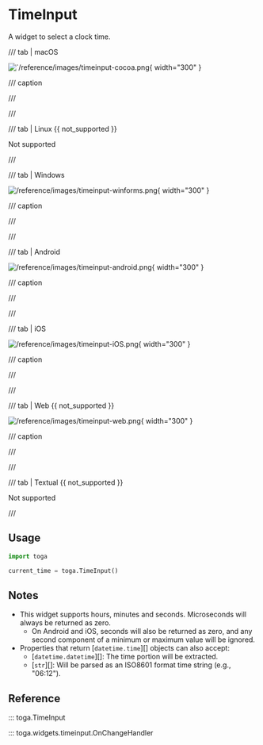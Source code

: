 # TimeInput

A widget to select a clock time.

/// tab | macOS

![`/reference/images/timeinput-cocoa.png](/reference/images/timeinput-cocoa.png){ width="300" }

/// caption

///

<!-- TODO: Update alt text -->

///

/// tab | Linux {{ not_supported }}

Not supported

///

/// tab | Windows

![/reference/images/timeinput-winforms.png](/reference/images/timeinput-winforms.png){ width="300" }

/// caption

///

<!-- TODO: Update alt text -->

///

/// tab | Android

![/reference/images/timeinput-android.png](/reference/images/timeinput-android.png){ width="300" }

/// caption

///

<!-- TODO: Update alt text -->

///

/// tab | iOS

![/reference/images/timeinput-iOS.png](/reference/images/timeinput-iOS.png){ width="300" }

/// caption

///

<!-- TODO: Update alt text -->

///

/// tab | Web {{ not_supported }}

![/reference/images/timeinput-web.png](/reference/images/timeinput-web.png){ width="300" }

/// caption

///

<!-- TODO: Update alt text -->

///

/// tab | Textual {{ not_supported }}

Not supported

///

## Usage

```python
import toga

current_time = toga.TimeInput()
```

## Notes

- This widget supports hours, minutes and seconds. Microseconds will
  always be returned as zero.
  - On Android and iOS, seconds will also be returned as zero, and any
    second component of a minimum or maximum value will be ignored.
- Properties that return [`datetime.time`][]
  objects can also accept:
  - [`datetime.datetime`][]: The time portion
    will be extracted.
  - [`str`][]: Will be parsed as an ISO8601
    format time string (e.g., "06:12").

## Reference

::: toga.TimeInput

::: toga.widgets.timeinput.OnChangeHandler
